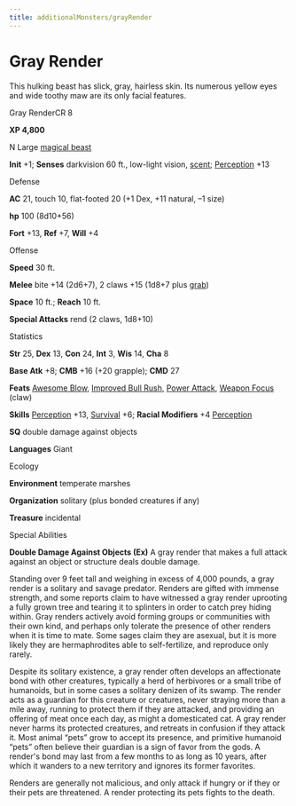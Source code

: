 ```yaml
---
title: additionalMonsters/grayRender
---
```

# Gray Render

This hulking beast has slick, gray, hairless skin. Its numerous yellow eyes and wide toothy maw are its only facial features.

Gray RenderCR 8

**XP 4,800**

N Large [magical beast](monsters/creatureTypes.md#_magical-beast)

**Init** +1; **Senses** darkvision 60 ft., low-light vision, [scent](monsters/universalMonsterRules.md#_scent); [Perception](additionalMonsters/../skills/perception.md#_perception) +13

Defense

**AC** 21, touch 10, flat-footed 20 (+1 Dex, +11 natural, –1 size)

**hp** 100 (8d10+56)

**Fort** +13, **Ref** +7, **Will** +4

Offense

**Speed** 30 ft.

**Melee** bite +14 (2d6+7), 2 claws +15 (1d8+7 plus [grab](monsters/universalMonsterRules.md#_grab))

**Space** 10 ft.; **Reach** 10 ft.

**Special Attacks** rend (2 claws, 1d8+10)

Statistics

**Str** 25, **Dex** 13, **Con** 24, **Int** 3, **Wis** 14, **Cha** 8

**Base Atk** +8; **CMB** +16 (+20 grapple); **CMD** 27

**Feats** [Awesome Blow](additionalMonsters/../monsters/monsterFeats.md#_awesome-blow), [Improved Bull Rush](additionalMonsters/../feats.md#_improved-bull-rush), [Power Attack](additionalMonsters/../feats.md#_power-attack), [Weapon Focus](additionalMonsters/../feats.md#_weapon-focus) (claw)

**Skills** [Perception](additionalMonsters/../skills/perception.md#_perception) +13, [Survival](additionalMonsters/../skills/survival.md#_survival) +6; **Racial Modifiers** +4 [Perception](additionalMonsters/../skills/perception.md#_perception)

**SQ** double damage against objects

**Languages** Giant

Ecology

**Environment** temperate marshes

**Organization** solitary (plus bonded creatures if any)

**Treasure** incidental

Special Abilities

**Double Damage Against Objects (Ex)** A gray render that makes a full attack against an object or structure deals double damage.

Standing over 9 feet tall and weighing in excess of 4,000 pounds, a gray render is a solitary and savage predator. Renders are gifted with immense strength, and some reports claim to have witnessed a gray render uprooting a fully grown tree and tearing it to splinters in order to catch prey hiding within. Gray renders actively avoid forming groups or communities with their own kind, and perhaps only tolerate the presence of other renders when it is time to mate. Some sages claim they are asexual, but it is more likely they are hermaphrodites able to self-fertilize, and reproduce only rarely.

Despite its solitary existence, a gray render often develops an affectionate bond with other creatures, typically a herd of herbivores or a small tribe of humanoids, but in some cases a solitary denizen of its swamp. The render acts as a guardian for this creature or creatures, never straying more than a mile away, running to protect them if they are attacked, and providing an offering of meat once each day, as might a domesticated cat. A gray render never harms its protected creatures, and retreats in confusion if they attack it. Most animal “pets” grow to accept its presence, and primitive humanoid “pets” often believe their guardian is a sign of favor from the gods. A render's bond may last from a few months to as long as 10 years, after which it wanders to a new territory and ignores its former favorites.

Renders are generally not malicious, and only attack if hungry or if they or their pets are threatened. A render protecting its pets fights to the death.

